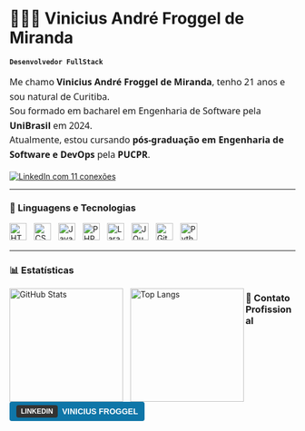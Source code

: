 # 👨🏻‍💻 Vinicius André Froggel de Miranda

**`Desenvolvedor FullStack`**

<p style="font-family: 'Segoe UI', Tahoma, Geneva, Verdana, sans-serif; font-size: 16px; line-height: 1.6;">
  Me chamo <strong>Vinicius André Froggel de Miranda</strong>, tenho 21 anos e sou natural de Curitiba.<br/>
  Sou formado em bacharel em Engenharia de Software pela <strong>UniBrasil</strong> em 2024.<br/>
  Atualmente, estou cursando <strong>pós-graduação em Engenharia de Software e DevOps</strong> pela <strong>PUCPR</strong>.
</p>

<p align="left">
  <a href="https://www.linkedin.com/in/viniciusfroggel/" target="_blank">
    <img 
      src="https://img.shields.io/badge/LinkedIn-11%20conexões-blue?style=for-the-badge&logo=linkedin&logoColor=white" 
      alt="LinkedIn com 11 conexões"
    />
  </a>
</p>




---

### 🤖 Linguagens e Tecnologias

<img align="left" alt="HTML" title="HTML" width="30px" style="padding-right: 10px;" src="https://cdn.jsdelivr.net/gh/devicons/devicon@latest/icons/html5/html5-original.svg" />
<img align="left" alt="CSS" title="CSS" width="30px" style="padding-right: 10px;" src="https://cdn.jsdelivr.net/gh/devicons/devicon@latest/icons/css3/css3-original.svg" />
<img align="left" alt="JavaScript" title="JavaScript" width="30px" style="padding-right: 10px;" src="https://cdn.jsdelivr.net/gh/devicons/devicon@latest/icons/javascript/javascript-original.svg" />
<img align="left" alt="PHP" title="PHP" width="30px" style="padding-right: 10px;" src="https://cdn.jsdelivr.net/gh/devicons/devicon@latest/icons/php/php-original.svg" />
<img align="left" alt="Laravel" title="Laravel" width="30px" style="padding-right: 10px;" src="https://cdn.jsdelivr.net/gh/devicons/devicon@latest/icons/laravel/laravel-original.svg" />
<img align="left" alt="JQuery" title="JQuery" width="30px" style="padding-right: 10px;" src="https://cdn.jsdelivr.net/gh/devicons/devicon@latest/icons/jquery/jquery-original.svg" />
<img align="left" alt="Git" title="Git" width="30px" style="padding-right: 10px;" src="https://cdn.jsdelivr.net/gh/devicons/devicon@latest/icons/git/git-original.svg" />
<img align="left" alt="Python" title="Python" width="30px" style="padding-right: 10px;" src="https://cdn.jsdelivr.net/gh/devicons/devicon@latest/icons/python/python-original.svg" />

<br/>
<br/>

---

### 📊 Estatísticas

<p>
  <img 
    align="left" 
    alt="GitHub Stats" 
    height="200" 
    style="padding-right: 10px;" 
    src="https://github-readme-stats.vercel.app/api?username=ViniciusFroggel&show_icons=true&theme=tokyonight&include_all_commits=true&count_private=true&locale=pt-br&custom_title=Estatísticas&token=SEU_TOKEN_AQUI" 
  />

  <img 
    align="left" 
    alt="Top Langs" 
    height="200" 
    src="https://github-readme-stats.vercel.app/api/top-langs/?username=ViniciusFroggel&theme=tokyonight&layout=compact&custom_title=Tecnologias&langs_count=9" 
  />
</p>
<h3>📌 Contato Profissional</h3>

<a href="https://www.linkedin.com/in/viniciusfroggel/" target="_blank" style="text-decoration: none;">
  <div style="display: inline-flex; align-items: center; background-color: #0e76a8; color: white; padding: 6px 12px; border-radius: 4px; font-weight: bold; font-family: Arial, sans-serif;">
    <span style="background-color: #333; padding: 4px 8px; margin-right: 8px; border-radius: 4px; font-size: 12px;">LINKEDIN</span>
    <span style="font-size: 14px;">VINICIUS FROGGEL</span>
  </div>
</a>

